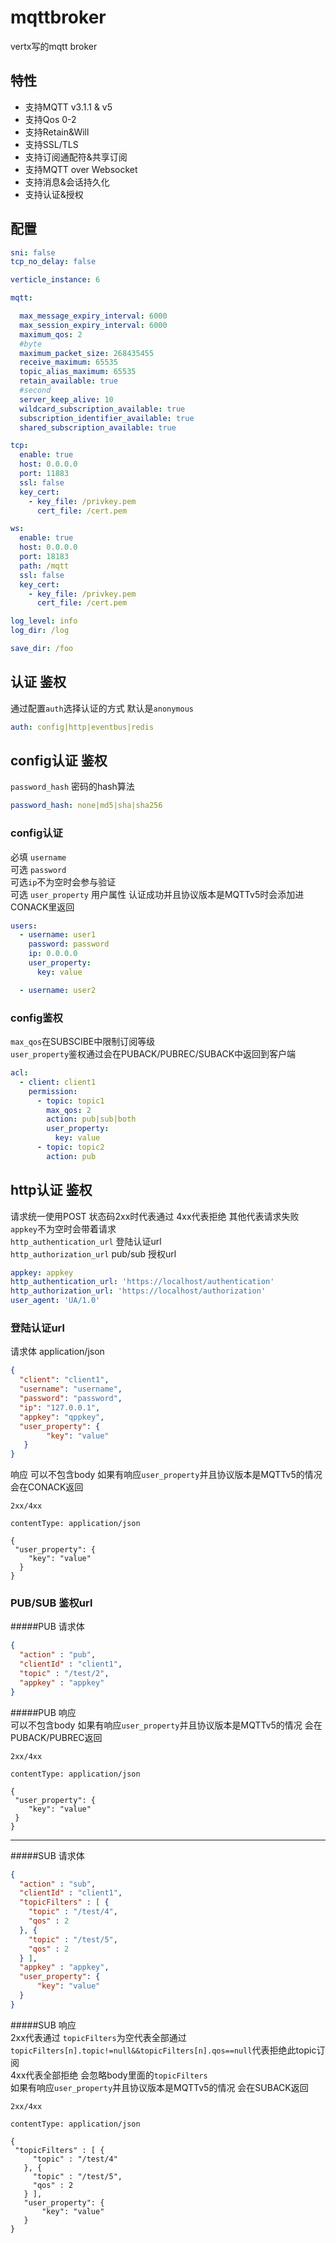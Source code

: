 mqttbroker
=================
vertx写的mqtt broker



特性
-----------
* 支持MQTT v3.1.1 & v5
* 支持Qos 0-2
* 支持Retain&Will
* 支持SSL/TLS
* 支持订阅通配符&共享订阅
* 支持MQTT over Websocket
* 支持消息&会话持久化
* 支持认证&授权

配置
-----------

```yaml
sni: false
tcp_no_delay: false

verticle_instance: 6

mqtt:

  max_message_expiry_interval: 6000
  max_session_expiry_interval: 6000
  maximum_qos: 2
  #byte
  maximum_packet_size: 268435455
  receive_maximum: 65535
  topic_alias_maximum: 65535
  retain_available: true
  #second
  server_keep_alive: 10
  wildcard_subscription_available: true
  subscription_identifier_available: true
  shared_subscription_available: true

tcp:
  enable: true
  host: 0.0.0.0
  port: 11883
  ssl: false
  key_cert:
    - key_file: /privkey.pem
      cert_file: /cert.pem

ws:
  enable: true
  host: 0.0.0.0
  port: 18183
  path: /mqtt
  ssl: false
  key_cert:
    - key_file: /privkey.pem
      cert_file: /cert.pem

log_level: info
log_dir: /log

save_dir: /foo
```
认证 鉴权
-----------
通过配置`auth`选择认证的方式 默认是`anonymous`
```yaml
auth: config|http|eventbus|redis
```


config认证 鉴权
--- 
`password_hash` 密码的hash算法
```yaml
password_hash: none|md5|sha|sha256
```
### config认证 
必填 `username`  
可选 `password`  
可选`ip`不为空时会参与验证    
可选 `user_property` 用户属性 认证成功并且协议版本是MQTTv5时会添加进CONACK里返回 
```yaml
users:
  - username: user1
    password: password
    ip: 0.0.0.0
    user_property:
      key: value

  - username: user2
```

### config鉴权
`max_qos`在SUBSCIBE中限制订阅等级  
`user_property`鉴权通过会在PUBACK/PUBREC/SUBACK中返回到客户端
```yaml
acl:
  - client: client1
    permission:
      - topic: topic1
        max_qos: 2
        action: pub|sub|both
        user_property:
          key: value
      - topic: topic2
        action: pub

```

http认证 鉴权
---
请求统一使用POST  状态码2xx时代表通过 4xx代表拒绝 其他代表请求失败  
`appkey`不为空时会带着请求  
 `http_authentication_url` 登陆认证url  
  `http_authorization_url` pub/sub 授权url
```yaml
appkey: appkey
http_authentication_url: 'https://localhost/authentication'
http_authorization_url: 'https://localhost/authorization'
user_agent: 'UA/1.0'
```
### 登陆认证url
请求体 application/json
```json
{
  "client": "client1",
  "username": "username",
  "password": "password",
  "ip": "127.0.0.1",
  "appkey": "qppkey",
  "user_property": {
        "key": "value"
   }
}
```
响应  可以不包含body 如果有响应`user_property`并且协议版本是MQTTv5的情况 会在CONACK返回
```
2xx/4xx

contentType: application/json

{
 "user_property": {
    "key": "value"
  }
}
```

### PUB/SUB 鉴权url

#####PUB 请求体
```json
{
  "action" : "pub",
  "clientId" : "client1",
  "topic" : "/test/2",
  "appkey" : "appkey"
}
```
#####PUB 响应  
可以不包含body 如果有响应`user_property`并且协议版本是MQTTv5的情况 会在PUBACK/PUBREC返回 
```
2xx/4xx

contentType: application/json

{
 "user_property": {
    "key": "value"
 }
}
```
___
#####SUB 请求体
```json
{
  "action" : "sub",
  "clientId" : "client1",
  "topicFilters" : [ {
    "topic" : "/test/4",
    "qos" : 2
  }, {
    "topic" : "/test/5",
    "qos" : 2
  } ],
  "appkey" : "appkey",
  "user_property": {
      "key": "value"
  }
}
```
#####SUB 响应  
 2xx代表通过 `topicFilters`为空代表全部通过 `topicFilters[n].topic!=null&&topicFilters[n].qos==null`代表拒绝此topic订阅  
 4xx代表全部拒绝 会忽略body里面的`topicFilters`  
 如果有响应`user_property`并且协议版本是MQTTv5的情况 会在SUBACK返回
```
2xx/4xx

contentType: application/json

{
 "topicFilters" : [ {
     "topic" : "/test/4"
   }, {
     "topic" : "/test/5",
     "qos" : 2
   } ],
   "user_property": {
       "key": "value"
   }
}
```